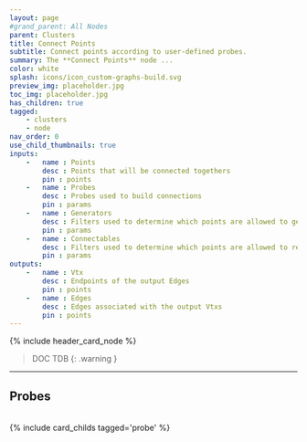 ```yaml
---
layout: page
#grand_parent: All Nodes
parent: Clusters
title: Connect Points
subtitle: Connect points according to user-defined probes.
summary: The **Connect Points** node ...
color: white
splash: icons/icon_custom-graphs-build.svg
preview_img: placeholder.jpg
toc_img: placeholder.jpg
has_children: true
tagged: 
    - clusters
    - node
nav_order: 0
use_child_thumbnails: true
inputs:
    -   name : Points
        desc : Points that will be connected togethers
        pin : points
    -   name : Probes
        desc : Probes used to build connections
        pin : params
    -   name : Generators
        desc : Filters used to determine which points are allowed to generate connections
        pin : params
    -   name : Connectables
        desc : Filters used to determine which points are allowed to receive connections
        pin : params
outputs:
    -   name : Vtx
        desc : Endpoints of the output Edges
        pin : points
    -   name : Edges
        desc : Edges associated with the output Vtxs
        pin : points
---
```


{% include header_card_node %}

> DOC TDB
{: .warning }

---
## Probes
<br>
{% include card_childs tagged='probe' %}